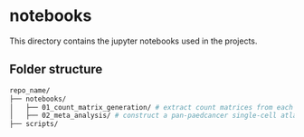 # notebooks

This directory contains the jupyter notebooks used in the projects.

## Folder structure

```bash
repo_name/
├── notebooks/ 
│   ├── 01_count_matrix_generation/ # extract count matrices from each available scRNA-seq dataset
│   ├── 02_meta_analysis/ # construct a pan-paedcancer single-cell atlas
├── scripts/
```